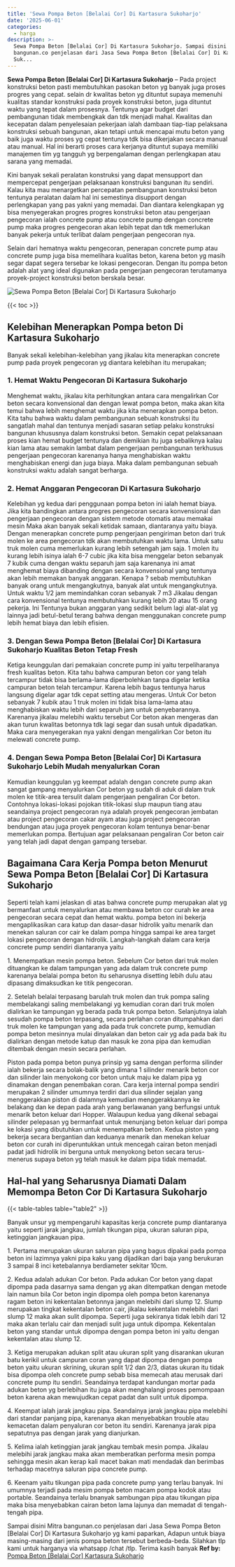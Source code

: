 ```yaml
---
title: 'Sewa Pompa Beton [Belalai Cor] Di Kartasura Sukoharjo'
date: '2025-06-01'
categories:
  - harga
description: >-
  Sewa Pompa Beton [Belalai Cor] Di Kartasura Sukoharjo. Sampai disini Mitra
  bangunan.co penjelasan dari Jasa Sewa Pompa Beton [Belalai Cor] Di Kartasura
  Suk...
---
```


**Sewa Pompa Beton \[Belalai Cor\] Di Kartasura Sukoharjo** – Pada project konstruksi beton pasti membutuhkan pasokan beton yg banyak juga proses progres yang cepat. selain dr kwalitas beton yg dituntut supaya memenuhi kualitas standar konstruksi pada proyek konstruksi beton, juga dituntut waktu yang tepat dalam prosesnya. Tentunya agar budget dari pembangunan tidak membengkak dan tdk menjadi mahal. Kwalitas dan kecepatan dalam penyelesaian pekerjaan ialah dambaan tiap-tiap pelaksana konstruksi sebuah bangunan, akan tetapi untuk mencapai mutu beton yang baik juga waktu proses yg cepat tentunya tdk bisa dikerjakan secara manual atau manual. Hal ini berarti proses cara kerjanya dituntut supaya memiliki manajemen tim yg tangguh yg berpengalaman dengan perlengkapan atau sarana yang memadai.

Kini banyak sekali peralatan konstruksi yang dapat mensupport dan mempercepat pengerjaan pelaksanaan konstruksi bangunan itu sendiri. Kalau kita mau menargetkan percepatan pembangunan konstruksi beton tentunya peralatan dalam hal ini semestinya disupport dengan perlengkapan yang pas yakni yang memadai. Dan diantara kelengkapan yg bisa menyegerakan progres progres konstruksi beton atau pengerjaan pengecoran ialah concrete pump atau concrete pump dengan concrete pump maka progres pengecoran akan lebih tepat dan tdk memerlukan banyak pekerja untuk terlibat dalam pengerjaan pengecoran nya.

Selain dari hematnya waktu pengecoran, penerapan concrete pump atau concrete pump juga bisa memelihara kualitas beton, karena beton yg masih segar dapat segera tersebar ke lokasi pengecoran. Dengan itu pompa beton adalah alat yang ideal digunakan pada pengerjaan pengecoran terutamanya proyek-project konstruksi beton berskala besar.

![Sewa Pompa Beton [Belalai Cor] Di Kartasura Sukoharjo](/images/sewa-concrete-pump-24.png)

{{< toc >}}

## Kelebihan Menerapkan Pompa beton Di Kartasura Sukoharjo

Banyak sekali kelebihan-kelebihan yang jikalau kita menerapkan concrete pump pada proyek pengecoran yg diantara kelebihan itu merupakan;

### 1\. Hemat Waktu Pengecoran Di Kartasura Sukoharjo

Menghemat waktu, jikalau kita perhitungkan antara cara mengalirkan Cor beton secara konvensional dan dengan lewat pompa beton, maka akan kita temui bahwa lebih menghemat waktu jika kita menerapkan pompa beton. Kita tahu bahwa waktu dalam pembangunan sebuah konstruksi itu sangatlah mahal dan tentunya menjadi sasaran setiap pelaku konstruksi bangunan khususnya dalam konstruksi beton. Semakin cepat pelaksanaan proses kian hemat budget tentunya dan demikian itu juga sebaliknya kalau kian lama atau semakin lambat dalam pengerjaan pembangunan terkhusus pengerjaan pengecoran karenanya hanya menghabiskan waktu menghabiskan energi dan juga biaya. Maka dalam pembangunan sebuah konstruksi waktu adalah sangat berharga.

### 2\. Hemat Anggaran Pengecoran Di Kartasura Sukoharjo

Kelebihan yg kedua dari penggunaan pompa beton ini ialah hemat biaya. Jika kita bandingkan antara progres pengecoran secara konvensional dan pengerjaan pengecoran dengan sistem metode otomatis atau memakai mesin Maka akan banyak sekali ketidak samaan, diantaranya yaitu biaya. Dengan menerapkan concrete pump pengerjaan pengiriman beton dari truk molen ke area pengecoran tdk akan membutuhkan waktu lama. Untuk satu truk molen cuma memerlukan kurang lebih setengah jam saja. 1 molen itu kurang lebih isinya ialah 6-7 cubic jika kita bisa menggelar beton sebanyak 7 kubik cuma dengan waktu separuh jam saja karenanya ini amat menghemat biaya dibanding dengan secara konvensional yang tentunya akan lebih memakan banyak anggaran. Kenapa ? sebab membutuhkan banyak orang untuk mengangkutnya, banyak alat untuk mengangkutnya. Untuk waktu 1/2 jam memindahkan coran sebanyak 7 m3 Jikalau dengan cara konvensional tentunya membutuhkan kurang lebih 20 atau 15 orang pekerja. Ini Tentunya bukan anggaran yang sedikit belum lagi alat-alat yg lainnya jadi betul-betul terang bahwa dengan menggunakan concrete pump lebih hemat biaya dan lebih efisien.

### 3\. Dengan Sewa Pompa Beton \[Belalai Cor\] Di Kartasura Sukoharjo Kualitas Beton Tetap Fresh

Ketiga keunggulan dari pemakaian concrete pump ini yaitu terpeliharanya fresh kualitas beton. Kita tahu bahwa campuran beton cor yang telah tercampur tidak bisa berlama-lama diperbolehkan tanpa digelar ketika campuran beton telah tercampur. Karena lebih bagus tentunya harus langsung digelar agar tdk cepat setting atau mengeras. Untuk Cor beton sebanyak 7 kubik atau 1 truk molen ini tidak bisa lama-lama atau menghabiskan waktu lebih dari separuh jam untuk penyebarannya. Karenanya jikalau melebihi waktu tersebut Cor beton akan mengeras dan akan turun kwalitas betonnya tdk lagi segar dan susah untuk dipadatkan. Maka cara menyegerakan nya yakni dengan mengalirkan Cor beton itu melewati concrete pump.

### 4\. Dengan Sewa Pompa Beton \[Belalai Cor\] Di Kartasura Sukoharjo Lebih Mudah menyalurkan Coran

Kemudian keunggulan yg keempat adalah dengan concrete pump akan sangat gampang menyalurkan Cor beton yg sudah di aduk di dalam truk molen ke titik-area tersulit dalam pengerjaan pengaliran Cor beton. Contohnya lokasi-lokasi pojokan titik-lokasi slup maupun tiang atau seandainya project pengecoran nya adalah proyek pengecoran jembatan atau project pengecoran cakar ayam atau juga project pengecoran bendungan atau juga proyek pengecoran kolam tentunya benar-benar memerlukan pompa. Bertujuan agar pelaksanaan pengaliran Cor beton cair yang telah jadi dapat dengan gampang tersebar.

## Bagaimana Cara Kerja Pompa beton Menurut Sewa Pompa Beton \[Belalai Cor\] Di Kartasura Sukoharjo

Seperti telah kami jelaskan di atas bahwa concrete pump merupakan alat yg bermanfaat untuk menyalurkan atau membawa beton cor curah ke area pengecoran secara cepat dan hemat waktu. pompa beton ini bekerja mengaplikasikan cara katup dan dasar-dasar hidrolik yaitu menarik dan menekan saluran cor cair ke dalam pompa hingga sampai ke area target lokasi pengecoran dengan hidrolik. Langkah-langkah dalam cara kerja concrete pump sendiri diantaranya yaitu

1\. Menempatkan mesin pompa beton. Sebelum Cor beton dari truk molen dituangkan ke dalam tampungan yang ada dalam truk concrete pump karenanya belalai pompa beton itu seharusnya disetting lebih dulu atau dipasang dimaksudkan ke titik pengecoran.

2\. Setelah belalai terpasang barulah truk molen dan truk pompa saling membelakangi saling membelakangi yg kemudian coran dari truk molen dialirkan ke tampungan yg berada pada truk pompa beton. Selanjutnya ialah sesudah pompa beton terpasang, secara perlahan coran ditumpahkan dari truk molen ke tampungan yang ada pada truk concrete pump, kemudian pompa beton mesinnya mulai dinyalakan dan beton cair yg ada pada bak itu dialirkan dengan metode katup dan masuk ke zona pipa dan kemudian ditembak dengan mesin secara perlahan.

Piston pada pompa beton punya prinsip yg sama dengan performa silinder ialah bekerja secara bolak-balik yang dimana 1 silinder menarik beton cor dan silinder lain menyokong cor beton untuk maju ke dalam pipa yg dinamakan dengan penembakan coran. Cara kerja internal pompa sendiri merupakan 2 silinder umumnya terdiri dari dua silinder sejalan yang menggerakkan piston di dalamnya kemudian menggerakkannya ke belakang dan ke depan pada arah yang berlawanan yang berfungsi untuk menarik beton keluar dari Hopper. Walaupun kedua yang dikenal sebagai silinder pelepasan yg bermanfaat untuk menunjang beton keluar dari pompa ke lokasi yang dibutuhkan untuk menempatkan beton. Kedua piston yang bekerja secara bergantian dan keduanya menarik dan menekan keluar beton cor curah ini diperuntukkan untuk mencegah cairan beton menjadi padat jadi hidrolik ini berguna untuk menyokong beton secara terus-menerus supaya beton yg telah masuk ke dalam pipa tidak memadat.

## Hal-hal yang Seharusnya Diamati Dalam Memompa Beton Cor Di Kartasura Sukoharjo

{{< table-tables table="table2" >}}

Banyak unsur yg mempengaruhi kapasitas kerja concrete pump diantaranya yaitu seperti jarak jangkau, jumlah tikungan pipa, ukuran saluran pipa, ketinggian jangkauan pipa.

1\. Pertama merupakan ukuran saluran pipa yang bagus dipakai pada pompa beton ini lazimnya yakni pipa kaku yang dijadikan dari baja yang berukuran 3 sampai 8 inci ketebalannya berdiameter sekitar 10cm.

2\. Kedua adalah adukan Cor beton. Pada adukan Cor beton yang dapat dipompa pada dasarnya sama dengan yg akan ditempatkan dengan metode lain namun bila Cor beton ingin dipompa oleh pompa beton karenanya ragam beton ini kekentalan betonnya jangan melebihi dari slump 12. Slump merupakan tingkat kekentalan beton cair, jikalau kekentalan melebihi dari slump 12 maka akan sulit dipompa. Seperti juga sekiranya tidak lebih dari 12 maka akan terlalu cair dan menjadi sulit juga untuk dipompa. Kekentalan beton yang standar untuk dipompa dengan pompa beton ini yaitu dengan kekentalan atau slump 12.

3\. Ketiga merupakan adukan split atau ukuran split yang disarankan ukuran batu kerikil untuk campuran coran yang dapat dipompa dengan pompa beton yaitu ukuran skrining, ukuran split 1/2 dan 2/3, diatas ukuran itu tidak bisa dipompa oleh concrete pump sebab bisa memecah atau merusak dari concrete pump itu sendiri. Seandainya terdapat kandungan mortar pada adukan beton yg berlebihan itu juga akan menghalangi proses pemompaan beton karena akan mewujudkan cepat padat dan sulit untuk dipompa.

4\. Keempat ialah jarak jangkau pipa. Seandainya jarak jangkau pipa melebihi dari standar panjang pipa, karenanya akan menyebabkan trouble atau kemacetan dalam penyaluran cor beton itu sendiri. Karenanya jarak pipa sepatutnya pas dengan jarak yang dianjurkan.

5\. Kelima ialah ketinggian jarak jangkau tembak mesin pompa. Jikalau melebihi jarak jangkau maka akan memberatkan performa mesin pompa sehingga mesin akan kerap kali macet bakan mati mendadak dan berimbas terhadap macetnya saluran pipa concrete pump.

6\. Keenam yaitu tikungan pipa pada concrete pump yang terlau banyak. Ini umumnya terjadi pada mesim pompa beton macam pompa kodok atau portable. Seandainya terlalu bnanyak sambungan pipa atau tikungan pipa maka bisa menyebabkan cairan beton lama lajunya dan memadat di tengah-tengah pipa.

Sampai disini Mitra bangunan.co penjelasan dari Jasa Sewa Pompa Beton \[Belalai Cor\] Di Kartasura Sukoharjo yg kami paparkan, Adapun untuk biaya masing-masing dari jenis pompa beton tersebut berbeda-beda. Silahkan tlp kami untuk harganya via whatsapp /chat /tlp. Terima kasih banyak
**Ref by:** [Pompa Beton [Belalai Cor] Kartasura Sukoharjo](https://id.wikipedia.org/wiki/Pompa)
